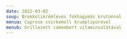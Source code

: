 ```yaml
---
date: 2022-03-02
soup: Brokkolikrémleves fokhagymás krutonnal
menua: Caprese csirkemell krumplipürével
menub: Grillezett camembert vitaminsalátával
---
```

